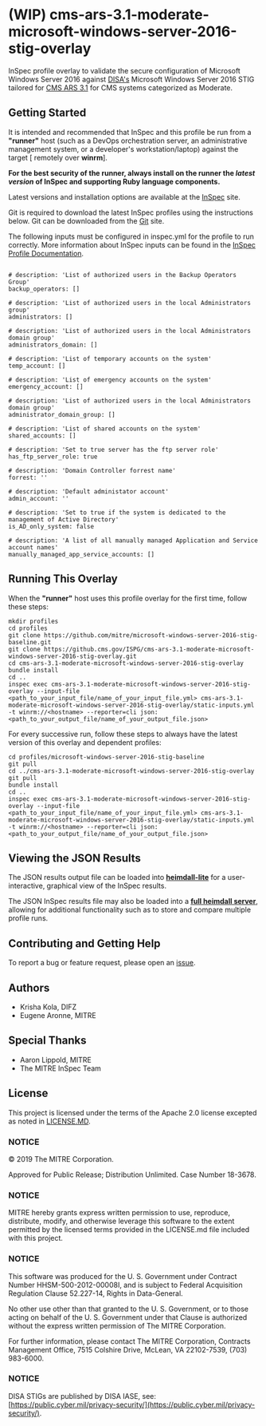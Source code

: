 # (WIP) cms-ars-3.1-moderate-microsoft-windows-server-2016-stig-overlay
InSpec profile overlay to validate the secure configuration of Microsoft Windows Server 2016 against [DISA's](https://iase.disa.mil/stigs/Pages/index.aspx) Microsoft Windows Server 2016 STIG tailored for [CMS ARS 3.1](https://www.cms.gov/Research-Statistics-Data-and-Systems/CMS-Information-Technology/InformationSecurity/Info-Security-Library-Items/ARS-31-Publication.html) for CMS systems categorized as Moderate.

## Getting Started  
It is intended and recommended that InSpec and this profile be run from a __"runner"__ host (such as a DevOps orchestration server, an administrative management system, or a developer's workstation/laptop) against the target [ remotely over __winrm__].
    
__For the best security of the runner, always install on the runner the _latest version_ of InSpec and supporting Ruby language components.__ 

Latest versions and installation options are available at the [InSpec](http://inspec.io/) site.

Git is required to download the latest InSpec profiles using the instructions below. Git can be downloaded from the [Git](https://git-scm.com/book/en/v2/Getting-Started-Installing-Git) site. 

The following inputs must be configured in inspec.yml for the profile to run correctly. More information about InSpec inputs can be found in the [InSpec Profile Documentation](https://www.inspec.io/docs/reference/profiles/).

```

# description: 'List of authorized users in the Backup Operators Group'
backup_operators: []

# description: 'List of authorized users in the local Administrators group'
administrators: []

# description: 'List of authorized users in the local Administrators domain group'
administrators_domain: []

# description: 'List of temporary accounts on the system'
temp_account: []

# description: 'List of emergency accounts on the system'
emergency_account: []

# description: 'List of authorized users in the local Administrators domain group'
administrator_domain_group: []

# description: 'List of shared accounts on the system'
shared_accounts: []

# description: 'Set to true server has the ftp server role'
has_ftp_server_role: true

# description: 'Domain Controller forrest name'
forrest: ''

# description: 'Default administator account'
admin_account: ''

# description: 'Set to true if the system is dedicated to the management of Active Directory'
is_AD_only_system: false

# description: 'A list of all manually managed Application and Service account names'
manually_managed_app_service_accounts: []

```
## Running This Overlay
When the __"runner"__ host uses this profile overlay for the first time, follow these steps: 

```
mkdir profiles
cd profiles
git clone https://github.com/mitre/microsoft-windows-server-2016-stig-baseline.git
git clone https://github.cms.gov/ISPG/cms-ars-3.1-moderate-microsoft-windows-server-2016-stig-overlay.git
cd cms-ars-3.1-moderate-microsoft-windows-server-2016-stig-overlay
bundle install
cd ..
inspec exec cms-ars-3.1-moderate-microsoft-windows-server-2016-stig-overlay --input-file <path_to_your_input_file/name_of_your_input_file.yml> cms-ars-3.1-moderate-microsoft-windows-server-2016-stig-overlay/static-inputs.yml -t winrm://<hostname> --reporter=cli json:<path_to_your_output_file/name_of_your_output_file.json>
```
For every successive run, follow these steps to always have the latest version of this overlay and dependent profiles:

```
cd profiles/microsoft-windows-server-2016-stig-baseline
git pull
cd ../cms-ars-3.1-moderate-microsoft-windows-server-2016-stig-overlay
git pull
bundle install
cd ..
inspec exec cms-ars-3.1-moderate-microsoft-windows-server-2016-stig-overlay --input-file <path_to_your_input_file/name_of_your_input_file.yml> cms-ars-3.1-moderate-microsoft-windows-server-2016-stig-overlay/static-inputs.yml -t winrm://<hostname> --reporter=cli json:<path_to_your_output_file/name_of_your_output_file.json>
```

## Viewing the JSON Results

The JSON results output file can be loaded into __[heimdall-lite](https://mitre.github.io/heimdall-lite/)__ for a user-interactive, graphical view of the InSpec results. 

The JSON InSpec results file may also be loaded into a __[full heimdall server](https://github.com/mitre/heimdall)__, allowing for additional functionality such as to store and compare multiple profile runs.

## Contributing and Getting Help
To report a bug or feature request, please open an [issue](https://github.cms.gov/ISPG/cms-ars-3.1-moderate-microsoft-windows-server-2016-stig-overlay/issues/new).

## Authors
* Krisha Kola, DIFZ
* Eugene Aronne, MITRE

## Special Thanks
* Aaron Lippold, MITRE
* The MITRE InSpec Team

## License 

This project is licensed under the terms of the Apache 2.0 license excepted as noted in [LICENSE.MD](https://github.com/mitre/project/blob/master/LICENSE.md). 

### NOTICE

© 2019 The MITRE Corporation.  

Approved for Public Release; Distribution Unlimited. Case Number 18-3678.  

### NOTICE
MITRE hereby grants express written permission to use, reproduce, distribute, modify, and otherwise leverage this software to the extent permitted by the licensed terms provided in the LICENSE.md file included with this project.

### NOTICE  

This software was produced for the U. S. Government under Contract Number HHSM-500-2012-00008I, and is subject to Federal Acquisition Regulation Clause 52.227-14, Rights in Data-General.  

No other use other than that granted to the U. S. Government, or to those acting on behalf of the U. S. Government under that Clause is authorized without the express written permission of The MITRE Corporation. 

For further information, please contact The MITRE Corporation, Contracts Management Office, 7515 Colshire Drive, McLean, VA  22102-7539, (703) 983-6000.  

### NOTICE

DISA STIGs are published by DISA IASE, see: [https://public.cyber.mil/privacy-security/](https://public.cyber.mil/privacy-security/).
